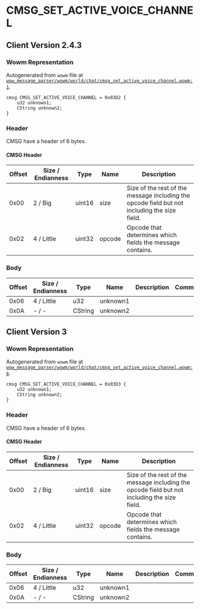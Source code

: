# CMSG_SET_ACTIVE_VOICE_CHANNEL

## Client Version 2.4.3

### Wowm Representation

Autogenerated from `wowm` file at [`wow_message_parser/wowm/world/chat/cmsg_set_active_voice_channel.wowm:1`](https://github.com/gtker/wow_messages/tree/main/wow_message_parser/wowm/world/chat/cmsg_set_active_voice_channel.wowm#L1).
```rust,ignore
cmsg CMSG_SET_ACTIVE_VOICE_CHANNEL = 0x03D2 {
    u32 unknown1;
    CString unknown2;
}
```
### Header

CMSG have a header of 6 bytes.

#### CMSG Header

| Offset | Size / Endianness | Type   | Name   | Description |
| ------ | ----------------- | ------ | ------ | ----------- |
| 0x00   | 2 / Big           | uint16 | size   | Size of the rest of the message including the opcode field but not including the size field.|
| 0x02   | 4 / Little        | uint32 | opcode | Opcode that determines which fields the message contains.|

### Body

| Offset | Size / Endianness | Type | Name | Description | Comment |
| ------ | ----------------- | ---- | ---- | ----------- | ------- |
| 0x06 | 4 / Little | u32 | unknown1 |  |  |
| 0x0A | - / - | CString | unknown2 |  |  |

## Client Version 3

### Wowm Representation

Autogenerated from `wowm` file at [`wow_message_parser/wowm/world/chat/cmsg_set_active_voice_channel.wowm:8`](https://github.com/gtker/wow_messages/tree/main/wow_message_parser/wowm/world/chat/cmsg_set_active_voice_channel.wowm#L8).
```rust,ignore
cmsg CMSG_SET_ACTIVE_VOICE_CHANNEL = 0x03D3 {
    u32 unknown1;
    CString unknown2;
}
```
### Header

CMSG have a header of 6 bytes.

#### CMSG Header

| Offset | Size / Endianness | Type   | Name   | Description |
| ------ | ----------------- | ------ | ------ | ----------- |
| 0x00   | 2 / Big           | uint16 | size   | Size of the rest of the message including the opcode field but not including the size field.|
| 0x02   | 4 / Little        | uint32 | opcode | Opcode that determines which fields the message contains.|

### Body

| Offset | Size / Endianness | Type | Name | Description | Comment |
| ------ | ----------------- | ---- | ---- | ----------- | ------- |
| 0x06 | 4 / Little | u32 | unknown1 |  |  |
| 0x0A | - / - | CString | unknown2 |  |  |

